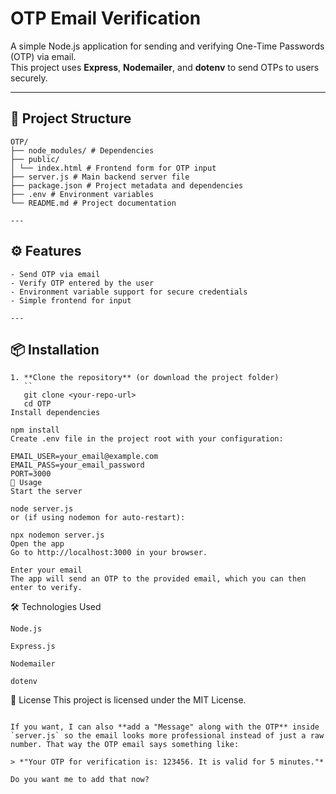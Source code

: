 # OTP Email Verification

A simple Node.js application for sending and verifying One-Time Passwords (OTP) via email.  
This project uses **Express**, **Nodemailer**, and **dotenv** to send OTPs to users securely.

---

## 📂 Project Structure
```
OTP/
├── node_modules/ # Dependencies
├── public/
│ └── index.html # Frontend form for OTP input
├── server.js # Main backend server file
├── package.json # Project metadata and dependencies
├── .env # Environment variables
└── README.md # Project documentation

---
```
## ⚙️ Features
```
- Send OTP via email
- Verify OTP entered by the user
- Environment variable support for secure credentials
- Simple frontend for input

---
```
## 📦 Installation
```
1. **Clone the repository** (or download the project folder)
   ``
   git clone <your-repo-url>
   cd OTP
Install dependencies

npm install
Create .env file in the project root with your configuration:

EMAIL_USER=your_email@example.com
EMAIL_PASS=your_email_password
PORT=3000
🚀 Usage
Start the server

node server.js
or (if using nodemon for auto-restart):

npx nodemon server.js
Open the app
Go to http://localhost:3000 in your browser.

Enter your email
The app will send an OTP to the provided email, which you can then enter to verify.
```
🛠 Technologies Used
```
Node.js

Express.js

Nodemailer

dotenv
```
📜 License
This project is licensed under the MIT License.
```

If you want, I can also **add a "Message" along with the OTP** inside `server.js` so the email looks more professional instead of just a raw number. That way the OTP email says something like:  

> *"Your OTP for verification is: 123456. It is valid for 5 minutes."*  

Do you want me to add that now?


```


